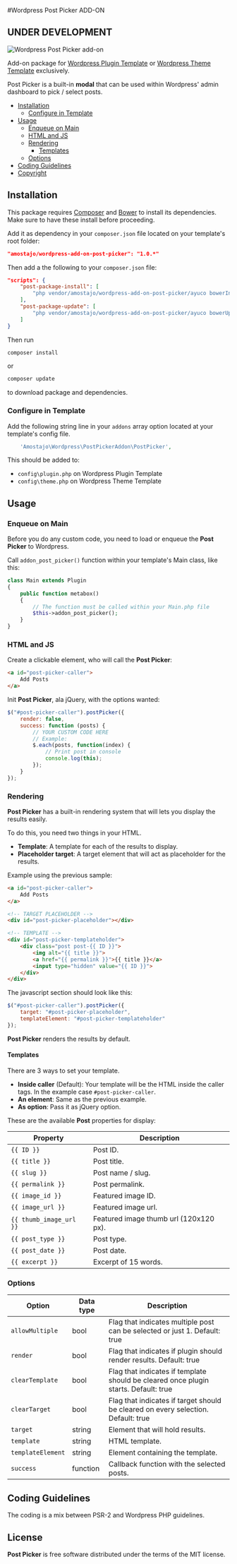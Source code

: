 #Wordpress Post Picker ADD-ON

## UNDER DEVELOPMENT

![Wordpress Post Picker add-on](http://s9.postimg.org/4tofc2ikv/wordpress_post_picker_addon.jpg)

Add-on package for [Wordpress Plugin Template](https://github.com/amostajo/wordpress-plugin) or [Wordpress Theme Template](https://github.com/amostajo/wordpress-theme) exclusively.

Post Picker is a built-in **modal** that can be used within Wordpress' admin dashboard to pick / select posts.

- [Installation](#installation)
    - [Configure in Template](#configure-in-template)
- [Usage](#usage)
    - [Enqueue on Main](#enqueue-on-main)
    - [HTML and JS](#html-and-js)
    - [Rendering](#rendering)
        - [Templates](#templates)
    - [Options](#options)
- [Coding Guidelines](#coding-guidelines)
- [Copyright](#copyright)

## Installation

This package requires [Composer](https://getcomposer.org/) and [Bower](http://bower.io/) to install its dependencies. Make sure to have these install before proceeding.

Add it as dependency in your `composer.json` file located on your template's root folder:

```json
"amostajo/wordpress-add-on-post-picker": "1.0.*"
```

Then add a the following to your `composer.json` file:

```json
"scripts": {
    "post-package-install": [
        "php vendor/amostajo/wordpress-add-on-post-picker/ayuco bowerInstall"
    ],
    "post-package-update": [
        "php vendor/amostajo/wordpress-add-on-post-picker/ayuco bowerUpdate"
    ]
}
```

Then run

```bash
composer install
```

or

```bash
composer update
```

to download package and dependencies.

### Configure in Template

Add the following string line in your `addons` array option located at your template's config file.

```php
    'Amostajo\Wordpress\PostPickerAddon\PostPicker',
```

This should be added to:
* `config\plugin.php` on Wordpress Plugin Template
* `config\theme.php` on Wordpress Theme Template

## Usage

### Enqueue on Main

Before you do any custom code, you need to load or enqueue the **Post Picker** to Wordpress.

Call `addon_post_picker()` function within your template's Main class, like this:

```php
class Main extends Plugin
{
    public function metabox()
    {
        // The function must be called within your Main.php file
        $this->addon_post_picker();
    }
}
```

### HTML and JS

Create a clickable element, who will call the **Post Picker**:

```html
<a id="post-picker-caller">
    Add Posts
</a>
```

Init **Post Picker**, ala jQuery, with the options wanted:

```javascript
$("#post-picker-caller").postPicker({
    render: false,
    success: function (posts) {
        // YOUR CUSTOM CODE HERE
        // Example:
        $.each(posts, function(index) {
            // Print post in console
            console.log(this);
        });
    } 
});
```

### Rendering

**Post Picker** has a built-in rendering system that will lets you display the results easily.

To do this, you need two things in your HTML.
* **Template**: A template for each of the results to display.
* **Placeholder target**: A target element that will act as placeholder for the results.

Example using the previous sample:

```html
<a id="post-picker-caller">
    Add Posts
</a>

<!-- TARGET PLACEHOLDER -->
<div id="post-picker-placeholder"></div>

<!-- TEMPLATE -->
<div id="post-picker-templateholder">
    <div class="post post-{{ ID }}">
        <img alt="{{ title }}">
        <a href="{{ permalink }}">{{ title }}</a>
        <input type="hidden" value="{{ ID }}">
    </div>
</div>
```

The javascript section should look like this:

```javascript
$("#post-picker-caller").postPicker({
    target: "#post-picker-placeholder",
    templateElement: "#post-picker-templateholder"
});
```

**Post Picker** renders the results by default.

#### Templates

There are 3 ways to set your template.

* **Inside caller** (Default): Your template will be the HTML inside the caller tags. In the example case `#post-picker-caller`.
* **An element**: Same as the previous example.
* **As option**: Pass it as jQuery option.

These are the available **Post** properties for display:

| Property                | Description                            |
| ----------------------- | -------------------------------------- |
| `{{ ID }}`              | Post ID.                               |
| `{{ title }}`           | Post title.                            |
| `{{ slug }}`            | Post name / slug.                      |
| `{{ permalink }}`       | Post permalink.                        |
| `{{ image_id }}`        | Featured image ID.                     |
| `{{ image_url }}`       | Featured image url.                    |
| `{{ thumb_image_url }}` | Featured image thumb url (120x120 px). |
| `{{ post_type }}`       | Post type.                             |
| `{{ post_date }}`       | Post date.                             |
| `{{ excerpt }}`         | Excerpt of 15 words.                   |

### Options

| Option            | Data type | Description                                                                         |
| ----------------- | --------- | ----------------------------------------------------------------------------------- |
| `allowMultiple`   | bool      | Flag that indicates multiple post can be selected or just 1. Default: true          |
| `render`          | bool      | Flag that indicates if plugin should render results. Default: true                  |
| `clearTemplate`   | bool      | Flag that indicates if template should be cleared once plugin starts. Default: true |
| `clearTarget`     | bool      | Flag that indicates if target should be cleared on every selection. Default: true   |
| `target`          | string    | Element that will hold results.                                                     |
| `template`        | string    | HTML template.                                                                      |
| `templateElement` | string    | Element containing the template.                                                    |
| `success`         | function  | Callback function with the selected posts.                                          |

## Coding Guidelines

The coding is a mix between PSR-2 and Wordpress PHP guidelines.

## License

**Post Picker** is free software distributed under the terms of the MIT license.

